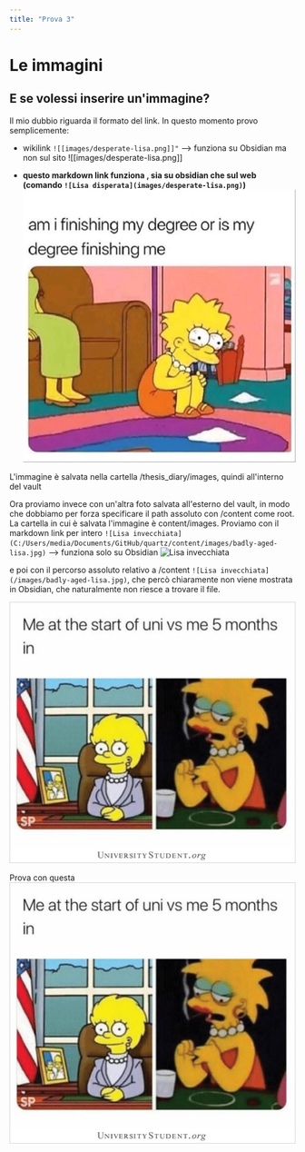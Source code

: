 ```yaml
---
title: "Prova 3"
---
```


# Le immagini

## E se volessi inserire un'immagine?
Il mio dubbio riguarda il formato del link. In questo momento provo semplicemente:
* wikilink `![[images/desperate-lisa.png]]"` --> funziona su Obsidian ma non sul sito
![[images/desperate-lisa.png]]

* **questo markdown link funziona , sia su obsidian che sul web (comando `![Lisa disperata](images/desperate-lisa.png)`)**
![Lisa disperata](images/desperate-lisa.png)

L'immagine è salvata nella cartella /thesis_diary/images, quindi all'interno del vault


Ora proviamo invece con un'altra foto salvata all'esterno del vault, in modo che dobbiamo per forza specificare il path assoluto con /content come root.
La cartella in cui è salvata l'immagine è content/images. Proviamo con il markdown link per intero `![Lisa invecchiata](C:/Users/media/Documents/GitHub/quartz/content/images/badly-aged-lisa.jpg)`  --> funziona solo su Obsidian
![Lisa invecchiata](C:/Users/media/Documents/GitHub/quartz/content/images/badly-aged-lisa.jpg)


e poi con il percorso assoluto relativo a /content `![Lisa invecchiata](/images/badly-aged-lisa.jpg)`, che percò chiaramente non viene mostrata in Obsidian, che naturalmente non riesce a trovare il file. 

![Lisa invecchiata](/images/badly-aged-lisa.jpg)


Prova con questa
![lisa invecchiata](images/badly-aged-lisa.jpg)
